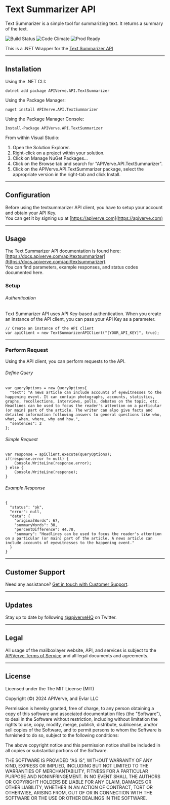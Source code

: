 Text Summarizer API
============

Text Summarizer is a simple tool for summarizing text. It returns a summary of the text.

![Build Status](https://img.shields.io/badge/build-passing-green)
![Code Climate](https://img.shields.io/badge/maintainability-B-purple)
![Prod Ready](https://img.shields.io/badge/production-ready-blue)

This is a .NET Wrapper for the [Text Summarizer API](https://apiverve.com/marketplace/api/textsummarizer)

---

## Installation

Using the .NET CLI:
```
dotnet add package APIVerve.API.TextSummarizer
```

Using the Package Manager:
```
nuget install APIVerve.API.TextSummarizer
```

Using the Package Manager Console:
```
Install-Package APIVerve.API.TextSummarizer
```

From within Visual Studio:

1. Open the Solution Explorer.
2. Right-click on a project within your solution.
3. Click on Manage NuGet Packages...
4. Click on the Browse tab and search for "APIVerve.API.TextSummarizer".
5. Click on the APIVerve.API.TextSummarizer package, select the appropriate version in the right-tab and click Install.


---

## Configuration

Before using the textsummarizer API client, you have to setup your account and obtain your API Key.  
You can get it by signing up at [https://apiverve.com](https://apiverve.com)

---

## Usage

The Text Summarizer API documentation is found here: [https://docs.apiverve.com/api/textsummarizer](https://docs.apiverve.com/api/textsummarizer).  
You can find parameters, example responses, and status codes documented here.

### Setup

###### Authentication
Text Summarizer API uses API Key-based authentication. When you create an instance of the API client, you can pass your API Key as a parameter.

```
// Create an instance of the API client
var apiClient = new TextSummarizerAPIClient("[YOUR_API_KEY]", true);
```

---


### Perform Request
Using the API client, you can perform requests to the API.

###### Define Query

```
var queryOptions = new QueryOptions{
  "text": "A news article can include accounts of eyewitnesses to the happening event. It can contain photographs, accounts, statistics, graphs, recollections, interviews, polls, debates on the topic, etc. Headlines can be used to focus the reader's attention on a particular (or main) part of the article. The writer can also give facts and detailed information following answers to general questions like who, what, when, where, why and how.",
  "sentences": 2
};
```

###### Simple Request

```
var response = apiClient.execute(queryOptions);
if(response.error != null) {
	Console.WriteLine(response.error);
} else {
    Console.WriteLine(response);
}
```

###### Example Response

```
{
  "status": "ok",
  "error": null,
  "data": {
    "originalWords": 67,
    "summaryWords": 30,
    "percentDifference": 44.78,
    "summary": "Headlines can be used to focus the reader's attention on a particular (or main) part of the article. A news article can include accounts of eyewitnesses to the happening event."
  }
}
```

---

## Customer Support

Need any assistance? [Get in touch with Customer Support](https://apiverve.com/contact).

---

## Updates
Stay up to date by following [@apiverveHQ](https://twitter.com/apiverveHQ) on Twitter.

---

## Legal

All usage of the mailboxlayer website, API, and services is subject to the [APIVerve Terms of Service](https://apiverve.com/terms) and all legal documents and agreements.

---

## License
Licensed under the The MIT License (MIT)

Copyright (&copy;) 2024 APIVerve, and Evlar LLC

Permission is hereby granted, free of charge, to any person obtaining a copy of this software and associated documentation files (the "Software"), to deal in the Software without restriction, including without limitation the rights to use, copy, modify, merge, publish, distribute, sublicense, and/or sell copies of the Software, and to permit persons to whom the Software is furnished to do so, subject to the following conditions:

The above copyright notice and this permission notice shall be included in all copies or substantial portions of the Software.

THE SOFTWARE IS PROVIDED "AS IS", WITHOUT WARRANTY OF ANY KIND, EXPRESS OR IMPLIED, INCLUDING BUT NOT LIMITED TO THE WARRANTIES OF MERCHANTABILITY, FITNESS FOR A PARTICULAR PURPOSE AND NONINFRINGEMENT. IN NO EVENT SHALL THE AUTHORS OR COPYRIGHT HOLDERS BE LIABLE FOR ANY CLAIM, DAMAGES OR OTHER LIABILITY, WHETHER IN AN ACTION OF CONTRACT, TORT OR OTHERWISE, ARISING FROM, OUT OF OR IN CONNECTION WITH THE SOFTWARE OR THE USE OR OTHER DEALINGS IN THE SOFTWARE.